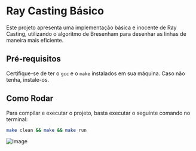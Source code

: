 # Ray Casting Básico

Este projeto apresenta uma implementação básica e inocente de Ray Casting, utilizando o algoritmo de Bresenham para desenhar as linhas de maneira mais eficiente.

## Pré-requisitos

Certifique-se de ter o `gcc` e o `make` instalados em sua máquina. Caso não tenha, instale-os.

## Como Rodar

Para compilar e executar o projeto, basta executar o seguinte comando no terminal:

```bash
make clean && make && make run
```
![Image](https://github.com/user-attachments/assets/22edbd33-b3bb-4cfb-aae8-167eea7ed78f)
